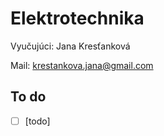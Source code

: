# Elektrotechnika

Vyučujúci: Jana Kresťanková

Mail: krestankova.jana@gmail.com

## To do

- [ ] [todo]
